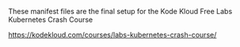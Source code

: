 These manifest files are the final setup for the Kode Kloud Free Labs Kubernetes Crash Course

https://kodekloud.com/courses/labs-kubernetes-crash-course/
